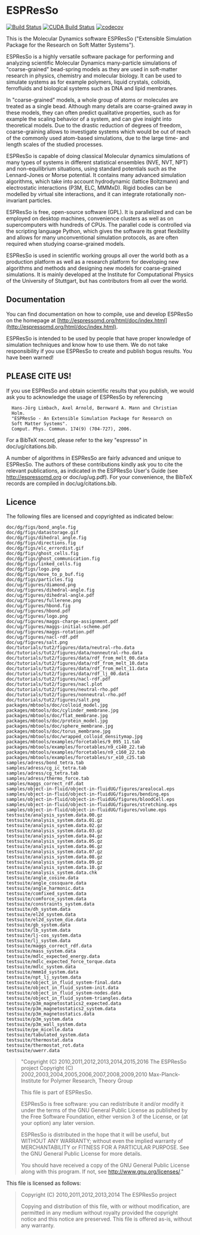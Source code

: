 # ESPResSo

[![Build Status](https://travis-ci.org/espressomd/espresso.svg?branch=python)](https://travis-ci.org/espressomd/espresso)
[![CUDA Build Status](https://gitlab.icp.uni-stuttgart.de/espressomd/espresso/badges/doc/pipeline.svg)](https://gitlab.icp.uni-stuttgart.de/espressomd/espresso/commits/doc)
[![codecov](https://codecov.io/gh/espressomd/espresso/branch/python/graph/badge.svg)](https://codecov.io/gh/espressomd/espresso)

This is the Molecular Dynamics software ESPResSo ("Extensible
Simulation Package for the Research on Soft Matter Systems").

ESPResSo is a highly versatile software package for performing and
analyzing scientific Molecular Dynamics many-particle simulations of
"coarse-grained" bead-spring models as they are used in soft-matter
research in physics, chemistry and molecular biology. It can be used
to simulate systems as for example polymers, liquid crystals,
colloids, ferrofluids and biological systems such as DNA and lipid
membranes.

In "coarse-grained" models, a whole group of atoms or molecules are
treated as a single bead.  Although many details are coarse-grained
away in these models, they can often predict qualitative properties,
such as for example the scaling behavior of a system, and can give
insight into theoretical models.  Due to the drastic reduction of
degrees of freedom, coarse-graining allows to investigate systems
which would be out of reach of the commonly used atom-based
simulations, due to the large time- and length scales of the studied
processes.

ESPResSo is capable of doing classical Molecular dynamics simulations
of many types of systems in different statistical ensembles (NVE, NVT,
NPT) and non-equilibrium situations, using standard potentials such as
the Lennard-Jones or Morse potential. It contains many advanced
simulation algorithms, which take into account hydrodynamic (lattice
Boltzmann) and electrostatic interactions (P3M, ELC, MMMxD). Rigid
bodies can be modelled by virtual site interactions, and it can
integrate rotationally non-invariant particles.

ESPResSo is free, open-source software (GPL). It is parallelized and
can be employed on desktop machines, convenience clusters as well as
on supercomputers with hundreds of CPUs. The parallel code is
controlled via the scripting language Python, which gives the software
its great flexibility and allows for many unconventional simulation
protocols, as are often required when studying coarse-grained models.

ESPResSo is used in scientific working groups all over the world both
as a production platform as well as a research platform for developing
new algorithms and methods and designing new models for coarse-grained
simulations.  It is mainly developed at the Institute for
Computational Physics of the University of Stuttgart, but has
contributors from all over the world.


## Documentation

You can find documentation on how to compile, use and develop ESPResSo
on the homepage at [http://espressomd.org/html/doc/index.html](http://espressomd.org/html/doc/index.html).

ESPResSo is intended to be used by people that have proper knowledge
of simulation techniques and know how to use them. We do not take
responsibility if you use ESPResSo to create and publish bogus
results. You have been warned!

## PLEASE CITE US!

If you use ESPResSo and obtain scientific results that you publish, we
would ask you to acknowledge the usage of ESPResSo by referencing

      Hans-Jörg Limbach, Axel Arnold, Bernward A. Mann and Christian
      Holm. 
      "ESPResSo - An Extensible Simulation Package for Research on
      Soft Matter Systems". 
      Comput. Phys. Commun. 174(9) (704-727), 2006.

For a BibTeX record, please refer to the key "espresso" in
doc/ug/citations.bib.

A number of algorithms in ESPResSo are fairly advanced and unique to
ESPResSo. The authors of these contributions kindly ask you to cite the
relevant publications, as indicated in the ESPResSo User's Guide
(see http://espressomd.org or doc/ug/ug.pdf). For your convenience, the
BibTeX records are compiled in doc/ug/citations.bib.

## Licence

The following files are licensed and copyrighted as indicated below:

```
doc/dg/figs/bond_angle.fig
doc/dg/figs/datastorage.gif
doc/dg/figs/dihedral_angle.fig
doc/dg/figs/directions.fig
doc/dg/figs/elc_errordist.gif
doc/dg/figs/ghost_cells.fig
doc/dg/figs/ghost_communication.fig
doc/dg/figs/linked_cells.fig
doc/dg/figs/logo.png
doc/dg/figs/move_to_p_buf.fig
doc/dg/figs/particles.fig
doc/ug/figures/diamond.png
doc/ug/figures/dihedral-angle.fig
doc/ug/figures/dihedral-angle.pdf
doc/ug/figures/fullerene.png
doc/ug/figures/hbond.fig
doc/ug/figures/hbond.pdf
doc/ug/figures/logo.png
doc/ug/figures/maggs-charge-assignment.pdf
doc/ug/figures/maggs-initial-scheme.pdf
doc/ug/figures/maggs-rotation.pdf
doc/ug/figures/nacl-rdf.pdf
doc/ug/figures/salt.png
doc/tutorials/tut2/figures/data/neutral-rho.data
doc/tutorials/tut2/figures/data/nonneutral-rho.data
doc/tutorials/tut2/figures/data/rdf_from_melt_00.data
doc/tutorials/tut2/figures/data/rdf_from_melt_10.data
doc/tutorials/tut2/figures/data/rdf_from_melt_11.data
doc/tutorials/tut2/figures/data/rdf_lj_00.data
doc/tutorials/tut2/figures/nacl-rdf.pdf
doc/tutorials/tut2/figures/nacl.plot
doc/tutorials/tut2/figures/neutral-rho.pdf
doc/tutorials/tut2/figures/nonneutral-rho.pdf
doc/tutorials/tut2/figures/salt.png
packages/mbtools/doc/colloid_model.jpg
packages/mbtools/doc/cylinder_membrane.jpg
packages/mbtools/doc/flat_membrane.jpg
packages/mbtools/doc/protein_model.jpg
packages/mbtools/doc/sphere_membrane.jpg
packages/mbtools/doc/torus_membrane.jpg
packages/mbtools/doc/wrapped_colloid_densitymap.jpg
packages/mbtools/examples/forcetables/9_095_11.tab
packages/mbtools/examples/forcetables/n9_c140_22.tab
packages/mbtools/examples/forcetables/n9_c160_22.tab
packages/mbtools/examples/forcetables/sr_e10_c25.tab
samples/adress/bond_tetra.tab
samples/adress/cg_ic_tetra.tab
samples/adress/cg_tetra.tab
samples/adress/thermo_force.tab
samples/maggs_correct_rdf.dat
samples/object-in-fluid/object-in-fluidUG/figures/arealocal.eps
samples/object-in-fluid/object-in-fluidUG/figures/bending.eps
samples/object-in-fluid/object-in-fluidUG/figures/bloodCell.eps
samples/object-in-fluid/object-in-fluidUG/figures/stretching.eps
samples/object-in-fluid/object-in-fluidUG/figures/volume.eps
testsuite/analysis_system.data.00.gz
testsuite/analysis_system.data.01.gz
testsuite/analysis_system.data.02.gz
testsuite/analysis_system.data.03.gz
testsuite/analysis_system.data.04.gz
testsuite/analysis_system.data.05.gz
testsuite/analysis_system.data.06.gz
testsuite/analysis_system.data.07.gz
testsuite/analysis_system.data.08.gz
testsuite/analysis_system.data.09.gz
testsuite/analysis_system.data.10.gz
testsuite/analysis_system.data.chk
testsuite/angle_cosine.data
testsuite/angle_cossquare.data
testsuite/angle_harmonic.data
testsuite/comfixed_system.data
testsuite/comforce_system.data
testsuite/constraints_system.data
testsuite/dh_system.data
testsuite/el2d_system.data
testsuite/el2d_system_die.data
testsuite/gb_system.data
testsuite/lb_system.data
testsuite/lj-cos_system.data
testsuite/lj_system.data
testsuite/maggs_correct_rdf.data
testsuite/mass_system.data
testsuite/mdlc_expected_energy.data
testsuite/mdlc_expected_force_torque.data
testsuite/mdlc_system.data
testsuite/mmm1d_system.data
testsuite/npt_lj_system.data
testsuite/object_in_fluid_system-final.data
testsuite/object_in_fluid_system-init.data
testsuite/object_in_fluid_system-nodes.data
testsuite/object_in_fluid_system-triangles.data
testsuite/p3m_magnetostatics2_expected.data
testsuite/p3m_magnetostatics2_system.data
testsuite/p3m_magnetostatics.data
testsuite/p3m_system.data
testsuite/p3m_wall_system.data
testsuite/pe_micelle.data
testsuite/tabulated_system.data
testsuite/thermostat.data
testsuite/thermostat_rot.data
testsuite/uwerr.data
```

> "Copyright (C) 2010,2011,2012,2013,2014,2015,2016 The ESPResSo project
> Copyright (C) 2002,2003,2004,2005,2006,2007,2008,2009,2010 
>  Max-Planck-Institute for Polymer Research, Theory Group
>  
> This file is part of ESPResSo.
>  
> ESPResSo is free software: you can redistribute it and/or modify it
> under the terms of the GNU General Public License as published by the
> Free Software Foundation, either version 3 of the License, or (at your
> option) any later version.
>  
> ESPResSo is distributed in the hope that it will be useful, but
> WITHOUT ANY WARRANTY; without even the implied warranty of
> MERCHANTABILITY or FITNESS FOR A PARTICULAR PURPOSE.  See the GNU
> General Public License for more details.
>  
> You should have received a copy of the GNU General Public License
> along with this program.  If not, see <http://www.gnu.org/licenses/>."

This file is licensed as follows:

> Copyright (C) 2010,2011,2012,2013,2014 The ESPResSo project
> 
> Copying and distribution of this file, with or without modification,
> are permitted in any medium without royalty provided the copyright
> notice and this notice are preserved.  This file is offered as-is,
>without any warranty.
